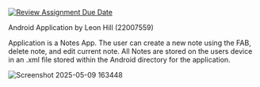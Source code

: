 [![Review Assignment Due Date](https://classroom.github.com/assets/deadline-readme-button-22041afd0340ce965d47ae6ef1cefeee28c7c493a6346c4f15d667ab976d596c.svg)](https://classroom.github.com/a/DS3PLs8n)

Android Application by Leon Hill (22007559)

Application is a Notes App. The user can create a new note using the FAB, delete note, and edit current note.
All Notes are stored on the users device in an .xml file stored within the Android directory for the application.

![Screenshot 2025-05-09 163448](https://github.com/user-attachments/assets/23a05864-e392-48ea-bdb7-0234498d1d88)
